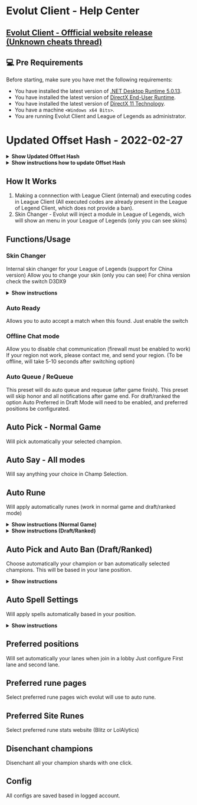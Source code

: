 # Evolut Client - Help Center

## <a href="https://www.unknowncheats.me/forum/league-of-legends/448508-valak-client-auto-accept-insta-lock-skin-changer-chat-rank-changer.html" target="_blank">Evolut Client - Offficial website release (Unknown cheats thread)</a>

## 💻 Pre Requirements

Before starting, make sure you have met the following requirements:
* You have installed the latest version of <a href="https://dotnet.microsoft.com/en-us/download/dotnet/5.0">.NET Desktop Runtime 5.0.13</a>.
* You have installed the latest version of <a href="https://www.microsoft.com/pt-br/download/details.aspx?id=35">DirectX End-User Runtime</a>.
* You have installed the latest version of <a href="https://www.microsoft.com/en-us/download/details.aspx?id=17431">DirectX 11 Technology</a>.
* You have a machine `<Windows x64 Bits>`.
* You are running Evolut Client and League of Legends as administrator.

# Updated Offset Hash - 2022-02-27
<details>
  <summary><b>Show Updated Offset Hash</b></summary>
  
  ```
    8s9lE633mNP3FYpiMAqSHjLmqbhrn4Zkyg9XRXMmLVzqgSdBcIfG5obkQizcnuTQJQAWsc5AO9MsUhpvlJJB2qTXTcEJTNuVDS6IetwarHWCJbJnMKvUj2UukAg4cmBovyou9IgabPkr+CNuchNFvI
N6puLD5GA1ZwHJv0zsdPtw/hPVnjUufh3byt8r8srLuM4h3dQIdeQtkz5QxmBGJo14Gc0RTIzdaX1pUvpabTSCOW4dlmuRqDsusWKtCfITGjuDQ+rB4ckkANhjcO0jd3dsEroSY1TAdybX2NxKtEnk
Ir+vamnIL+BK3WLLh+D/XutuiE9L0ngCNFR9XWQinPCIVNdL/71wbGnYCDUfur8sQakyZACRmmWpB3OLL6BIS3YIAM/OUq810OWqcX5FYFm+gVCVLwMYS9B1artR4z2PMaEPs+cAXeOtR1uIP84ggD
N8w4vlk6/gMS2UPdRsPjZ+eaNgdpXsbeEUL1aRlx1WDQ7HvbiGd717wipfTWAIGi+a16BGrbjhND5UAHa72iWSzlFCYOTA3q66QEsfpQ2ser++LZ/DzJdabFwNB8/yzCQLwIvJdnA91D9ZlCSCGfok
RO6X0WLWbLMlBcYAFrM3VBvRGDTsSDPMJlFRtIQrLLwSArOu1gqSU7tG3vCE4zQUJLTlPjmSqz4oBYiUr7cXK5laEch3N56dgJ3L1Kh/kshgCR7C5voOutWk3FHYj1KsfI6Ad1tueZqLj57MVOKzSK
auAuMCvpP0WgR4F8c89KKc5mO9e0f5Lkcs0rmF5Tihdgke5EItAeM255s1n0aKuhIw4tk0ox0U1YUIM7rFzP9brYoDb67M9HPwixj4qWmLD6inwghONFJMaJ9yBvJZEWLjRH05OvjxNqEeTaBlnsow
1Rhngia3DO98+qNxgXN9Er9sCmXxV7q6CB75e5NOhX3PYU2vdjLf3T4atV313zsCLzWlsuTjT2VMeVZbfFjzEBfmaW90jo/PUBd+/Myjy/10IkO4EpbVMqdfpyyzgfPRhUY4XFs+KxAhzqp/Tn+gA0
poVx162Jh5k91iX95IpIMa7XYEjUD49oVyAeyHhfX8tQrAjD5hRjLBLFBuIubDcfe1nT9zQDVDthT4qxpHK88ETeYvAbmfBu3kiYI7HqUgn/6V4bAdU+j9mbczL/YBU3WQE15qOfjKbfBSlgnR/Jrl
z87d3xSoiTGqJNFLVg+2s3VEEYHYVVx7pdKujullVlGKg2WKcq1e/60avKGuZnF4FCI5TD6GEJcuPO9AqYvC13jcBHeqNdH/0Yfnykg/8SV7phArER1eu16eSVsqMzbY5lU37c1m+WHArg7gq52OkM
ZukMS7qX3DRbW6FV8sRH7YGPm9GFTT40/rHQDSWFJ6jPUxyFBQTI9mbfqFoisZd1ihBdFOiv6XmfAGxGYa1S7X5Pp3arzgfSeQJ6Jfv9yzc6EWdlG9APFX9bTzcOyVPyJB7eeQT1K/wj+B7gYPll4F
WChFOHnJ9MundYt96kfv5BiKgKK5bbiNuu8qvyJztNWP1izdPhBJLY9zOVjSWmh2jJaipP3vhPVqs7jSVZWMs6lrLHjsEtLveBEs8IcgQLUCYXWFdSXmDpdI9OAmkVNZIu8qStXNBCygbYD8btiubo
/Td7uOmxr+QZoxinN0tHFioRYACr1r0ls9VsqwQ9DmaDXfdbDfRD1g6xVzLNUujD+A9iW88up7igneJiouFeVl2IeXP6jqKVQseHO+BJtGAHcG+T4SxYgZp7DWvG1vBP09xmy3qrER5OIoV7AFtRmi
5O1jqH1xVrwa36H9wADcuMYFP7ht5HhYoifsCmTwS3F/O/dnTvD9lRuslRlbadRLecWICYipcONv+3jk10pPm1NhfYElj5uTey8hLQSAKWNetuzY3l7JuH9LyPccwBzJo7x+LkvL6FCfKT/TsBrUNV
7zNhkTN5i/asBvvK6q4HmISg9c9qiJR9ux05lHT62ov9TP48D8lSFM2x4vJsuLpiyDUjIPIiZn9rpWvNyp+6KencetIJgIX40Y1QmLsub/D2vaCghwJsqHoGKhH+XyFIALx8cg3oVECcNkPihTreL/
n3cVKGS5yasnjKHcPNanha870bvFPFyqA/rObRVNHRiTdXz8zhD1+rvC/TGQbX3C5C5P9gO4/oMLcerF4hW8dbkAN4TEHh21KsWAB1CNPClN9wGjfnMWgqZHdaSbZyxQVGS2FgyColEjBISR5nxzNb
cUraAL/AvaxWzP1ywqGj1vojuxDlGX4czG+WZaSpyfT5NQqMCTxR4zKES2AtADqmT7OdfIy3VTDX48SXjghI8kE+s8E9zr0KLKeUPm0rrK9kDVZCnlAbuf/3BMqcUWoC+mnPG2HAU6nJNecbBnggXZ
K07ryBAmqkoRHK8IrviRmulrv4L6EHfu65AP8E0qXsLyzzXZbruy/SrMEccJ5v6lJLMJScfGE5mELJW4eV/eu4jsJbMtJPsTIyl7S4j0cRb7kr9I5oJMyBRIh+TqEun/pPKcWWy4Y5r3XcnrPXaNsh
SX9KCkFYND93JZ6vpccc8k+hnM885roX5ZC4T4Gnp/dkuFevOSDCqVPJEz6KUeCyZbpBnY3qlyrXCtj/VJ7kbS95MTCDEgw0vlixDeNEkMI0x4B74cG3djajuJNKGEiVQh2G2qKFhflJtycj2G/uy9
rv5joMOeuPsLFJIQF3ZJ8Kje0WDF6SxSeVUjkfqNfDubvvz2fMd918nOte5HYDEuizLTnff/MCaatMP+P5na3571YWdZSr3GLBlOsPpnzH5Oi6jcr4h+w3affYspO7P7JQrmJsynMdpGhZKBqH6EjE
mQvfbCNjlWp00jHpR/eh3FUvIKHgh81Qw4KrQJMn/Qw4XCFR62htnjuACUHBTOkbJBpi/GH1kwM7v7qr6wp1DqHMEPl5A3f1vfoDI8kCQOioZygkDD1YVGT+0Hy5cO7OvJQSHn7KbUDLDSFXSpQwWV
WzNu9Zk1ulGBuH0uXbHuPsAmRu+2oJ2WF0+yOfLQZ15IY9TVMGY3mrCqrbA/gLxjtPVOjoHA66nt8zP9Z/v8aoDMRRVOgWZ94fNVM2sB62BpzuGZPneIHsH6vWILiUwO+GQACVRl/z55h08mydEFWz
d4uCm+KiKXPDL0viLy/j3rmxwAObU3WsivD/XeFpe/+YO3fm8cIbfEj6aguCwyNf6t/OzBzJWmrnk5zrShU8AiMymSJQlP6FVADvWbNybeciftlJ49VYhqQGQI1HfTS9eJiMF7Wn3UeHzgnS+ASHJy
zCY8OMjwGgWU0uLxcjOxImqn1ia79EcH/Sx61WGD/dfhTrNrk7zQHCSk1XzXy8c74QAkxYYh6J7Iggw2e0SWOPpBaxTGS+iLsxWJAtghcrz+iGiGOkTlIdhhdQQtCKUSs2fE0+x98hVQp2r+b6/Fjj
vM2hF6y7VZWgiteS5P3qh5wYKM2yIQZsRSTAzJy9ksVGoJ/KB+Tt31Igho1O0Pwcj/TGWY+xXz8gydNnIhhCY/nTLJ3wTA/2UfUGS5RiweFij1eH1cnMUby7tuV1piFBMZ3r2TgSfP5VSLFC2QRC2N
mbJ/vVZffC4N8o5Q60EP6P5h6MYu76XsMB7AXY7wiGvuy8iEix5l0za5F3dl1eG5HiqDffbYAKFyGTfvJe51S32pbt/kiRT9Bdyhy4mEr97B4OLn9d8tHrvR3aPHl/wli0T1ad8pxMj92tAp4Mps0w
uE3i9k2BP/XKPOsR0gU+PtsWLIPg1SuKcSzgMmMr+yvoY42aXpoh9mdyHAOzwE4do+1B/rqhw8vRSVa1D/XhRN+opuRSNrDZIOorIBNHbrvMEkboMX3X3X+wamilF6B72blwhmQmt5ZuzYr4lY/aGn
kE7BbMxrKcOibVKMwLOamGs5DkBiiQTNlV4xMHA/OtwqLIDKQwXBbuvggEm2neSs3w2q6meD3lvLyuRBsKwUTyqSTaIY4TgDBQNnbA62SutEMhaD+h1SX7reIJK4/0Yy+IirhakgEfrYGDwkeNBBNA
V4Ayc32Zg5EHa7+MH7Nj/8dCxjXp00iYvRam3TG6viVFch2GlvL59pZc7Qc5FCQRCPE6bT6CqPpNKYrq5AdxhLpCVdB5XVp7Ew4wdCeOCwoMjq0yxFJ7ibTL59Y1fmhVeJb1IRRZaMipJIcoAQHQ8A
sE5xTA55NBBAblr4iOJbvi13D2Q+eNaYJMWfX8aV5CEUNpangFYhfBXXTO7nhRq3bXI4u2FtoD35P0NNHtuWG5gc6RErm7QhFotrqugNeljZNtPacItIhv+7C7yVkGRbl1iThWUi4BidoVx8fMPzGa
qw/Hc2ve3H1BjrFvc7wua6/mRn35jAx1oOr74pAHtUJyJiN18YeeMySQgMrVQtwUX+J3n84CpGlsb6JdVq/yoKEY1EMIkxQhJ5+dOWIJHFlbrPZutXtVGc8LApzdzDo+IG5ot5/Fn2SViRlYmQd9Qv
PqXYfYa1Y93XVPAW2Od7SvQVuUnCfYyOXgmYOn5PuPPlgyrzcJHpCwj2/OmXj9H4h8YWxNOEyvZUg6v8poKqaY8gwHLlgubUMEaFDLeuJ3GvqLG/GQuxX5lP9i+DxSVac1hgpnBWBkcBfp96JmOWgZ
94nh7o8TCXx6tMiJGMIQiqO+wlXGh9GAC9HTFb1aR3J6gg/Cbq2ed/t7D5QDz4BgAGi/vSyyh1S2y3hanxlSmlHtcL/5sR0WNB97c5Oio5+/P5Q2gQho47htwJ9u8UUyNxOkmFFLRgC6ot8lcfDnge
fa40wi3ww6hMqN0TIwUa4Hhb5AGB2dV90yBY8y5+6NVsDOBkFhjAPIBhDVHMQzr41uYPA9kAHtWxy6S3TqwXr7lMosqlDfzAOOuTP5EbH2tHrwmBNzzX/ofTmzzXTRDei09MHAbb7c68DLhPQ/bAcx
HaA/xZSd8uMa9SBouS5vAWJbrgHIr4+nrLfnoLGYlMPh1A2T+ZOQhyFpJVm1Wj8Mtg8jHbRxJflwLLHOf6bwmnn7J8ch73VOcQ8mQuSdL8xrC8G0y6cBQDxroGbNuWHQ7FAeOp3EIO0LGYm2+Xvobe
2WlXr9Cf25d95S082T6K3sxzMXePAN5OO8aULbo87rhhucWeJ4GeKKo+R64XARE8j/4Wir4Xros+q1OyoKYSQSk15a6iPR9AYXZzNC393bIK980uU6sD2Z7nD4E02yUhR0pSfgn8YACmOGMPdCFBZ9
RwwMQYM7cLWHTyxngMR7UksJjZKg99WEPa5UPeYVV9evwsWBsmU5UqScI=
  ```
</details>

<details><summary><b>Show instructions how to update Offset Hash</b></summary>

1. Open Evolut Client, and click in "Hash Updater"
2. Click in Clear button
3. Copy all content in "Show Updated Offset Hash"
4. Paste content in "Hash Updater" and click in "Save".
5. Enjoy!!!, you updated offset hash xD
</details>


## How It Works

1. Making a connnection with League Client (internal) and executing codes in League Client (All executed codes are already present in the League of Legend Client, which does not provide a ban).
2. Skin Changer - Evolut will inject a module in League of Legends, wich will show an menu in your League of Legends (only you can see skins)


## Functions/Usage

### Skin Changer

Internal skin changer for your League of Legends (support for China version)
Allow you to change your skin (only you can see)
For china version check the switch D3DX9

<details><summary><b>Show instructions</b></summary>

1. Check the switch Skin Changer
2. In game press INSERT and enjoy!

</details>


### Auto Ready

Allows you to auto accept a match when this found.
Just enable the switch

### Offline Chat mode


Allow you to disable chat communication (firewall must be enabled to work)
If your region not work, please contact me, and send your region.
(To be offline, will take 5-10 seconds after switching option)


### Auto Queue / ReQueue

This preset will do auto queue and requeue (after game finish).
This preset will skip honor and all notifications after game end.
For draft/ranked the option Auto Preferred in Draft Mode will need to be enabled, and preferred positions be configurated.

## Auto Pick - Normal Game

Will pick automatically your selected champion.

## Auto Say - All modes

Will say anything your choice in Champ Selection.

## Auto Rune

Will apply automatically runes (work in normal game and draft/ranked mode)

<details><summary><b>Show instructions (Normal Game)</b></summary>

1. Go to the tab Draft Mode
2. Select one rune page to Evolut Edit, in "Preferred Rune Page"
3. Select preferred website stats for rune in "Preferred Site", avaliable Blitz and LolAlytcs (more will be added in future)

</details>
<details><summary><b>Show instructions (Draft/Ranked)</b></summary>

1. Go to the tab Draft Mode
2. Select one rune page to Evolut Edit, in "Preferred Rune Page"
3. Select preferred website stats for rune in "Preferred Site", avaliable Blitz and LolAlytcs (more will be added in future)
4. Enable option "Auto Rune"

</details>

## Auto Pick and Auto Ban (Draft/Ranked)
Choose automatically your champion or ban automatically selected champions.
This will be based in your lane position.

<details><summary><b>Show instructions</b></summary>

1. In Select Section, select one section to configure (Auto Pick or Auto Ban)
2. Above Select Section, select one position to configure (Jungle, Bottom, Middle, Top, Utility)
3. In right, you will be see an list wich contains all champions, select the champions will want to ban/pick.
4. Note: champions will be banned/picked in order of the list. You can reordering champions by selecting and clicking in UP or DOWN arrow.
  Settings will be saved automatically.

</details>

## Auto Spell Settings

Will apply spells automatically based in your position.

<details><summary><b>Show instructions</b></summary>

1. Select a lane
2. Slot 1 - Select the first spell
3. Slot 2 - Select the second spell
4. Click in save button
5. Enable option in left panel. (Auto Spell switch)
</details>

## Preferred positions

Will set automatically your lanes when join in a lobby
Just configure First lane and second lane.

## Preferred rune pages

Select preferred rune pages wich evolut will use to auto rune.

## Preferred Site Runes

Select preferred rune stats website (Blitz or LolAlytics)

## Disenchant champions

Disenchant all your champion shards with one click.

## Config

All configs are saved based in logged account.
